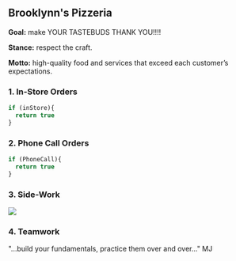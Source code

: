 ## Brooklynn's Pizzeria

**Goal:** make YOUR TASTEBUDS THANK YOU!!!!

**Stance:** respect the craft.

**Motto:** high-quality food and services that exceed each customer’s expectations.

### 1. In-Store Orders


```javascript
if (inStore){
  return true
}
```

### 2. Phone Call Orders

```javascript
if (PhoneCall){
  return true
}
```

### 3. Side-Work

<img src="images/side_work.jpg
          ?raw=true"/>

### 4. Teamwork

"...build your fundamentals, practice them over and over..." MJ

